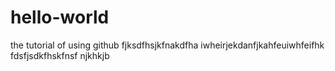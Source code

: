 # hello-world
the tutorial of using github
fjksdfhsjkfnakdfha iwheirjekdanfjkahfeuiwhfeifhk
fdsfjsdkfhskfnsf
njkhkjb
